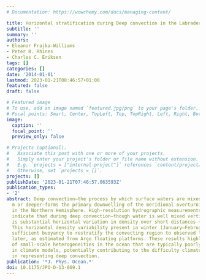 ```yaml
---
# Documentation: https://wowchemy.com/docs/managing-content/

title: Horizontal stratification during Deep convection in the Labrader Sea
subtitle: ''
summary: ''
authors:
- Eleanor Frajka-Williams
- Peter B. Rhines
- Charles C. Eriksen
tags: []
categories: []
date: '2014-01-01'
lastmod: 2023-01-21T08:46:57+01:00
featured: false
draft: false

# Featured image
# To use, add an image named `featured.jpg/png` to your page's folder.
# Focal points: Smart, Center, TopLeft, Top, TopRight, Left, Right, BottomLeft, Bottom, BottomRight.
image:
  caption: ''
  focal_point: ''
  preview_only: false

# Projects (optional).
#   Associate this post with one or more of your projects.
#   Simply enter your project's folder or file name without extension.
#   E.g. `projects = ["internal-project"]` references `content/project/deep-learning/index.md`.
#   Otherwise, set `projects = []`.
projects: []
publishDate: '2023-01-21T07:46:57.063593Z'
publication_types:
- '2'
abstract: Deep convection—the process by which surface waters are mixed down to 1000
  m or deeper—forms the primary downwelling of the meridional overturning circulation
  in the Northern Hemisphere. High-resolution hydrographic measurements from Seagliders
  indicate that during deep convection—though water is well mixed vertically—there
  is substantial horizontal variation in density over short distances (tens of kilometers).
  This horizontal density variability present in winter (January–February) contains
  sufficient buoyancy to restratify the convecting region to observed levels 2.5 months
  later, as estimated from Argo floating platforms. These results highlight the importance
  of small-scale heterogeneities in the ocean that are typically poorly represented
  in climate models, potentially contributing to the difficulty climate models have
  in representing deep convection.
publication: '*J. Phys. Ocean.*'
doi: 10.1175/JPO-D-13-069.1
---
```

